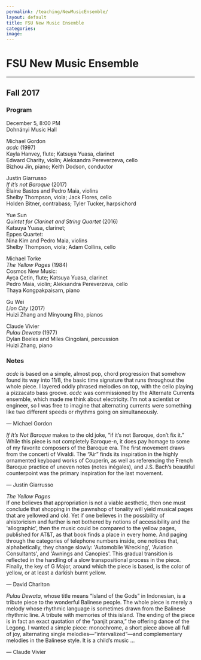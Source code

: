 ```yaml
---
permalink: /teaching/NewMusicEnsemble/
layout: default
title: FSU New Music Ensemble
categories: 
image: 
---
```

# FSU New Music Ensemble

----------

## Fall 2017  

### Program

December 5, 8:00 PM  
Dohnányi Music Hall

Michael Gordon  
_acdc_ (1997)  
Kayla Hanvey, flute; Katsuya Yuasa, clarinet  
Edward Charity, violin; Aleksandra Pereverzeva, cello  
Bizhou Jin, piano; Keith Dodson, conductor

Justin Giarrusso  
_If it’s not Baroque_ (2017)  
Elaine Bastos and Pedro Maia, violins  
Shelby Thompson, viola; Jack Flores, cello  
Holden Bitner, contrabass; Tyler Tucker, harpsichord

Yue Sun  
_Quintet for Clarinet and String Quartet_ (2016)  
Katsuya Yuasa, clarinet;  
Eppes Quartet:  
Nina Kim and Pedro Maia, violins  
Shelby Thompson, viola; Adam Collins, cello

Michael Torke  
_The Yellow Pages_ (1984)  
Cosmos New Music:  
Ayça Çetin, flute; Katsuya Yuasa, clarinet  
Pedro Maia, violin; Aleksandra Pereverzeva, cello  
Thaya Kongpakpaisarn, piano

Gu Wei  
_Lion City_ (2017)  
Huizi Zhang and Minyoung Rho, pianos

Claude Vivier  
_Pulau Dewata_ (1977)  
Dylan Beeles and Miles Cingolani, percussion  
Huizi Zhang, piano

### Notes

_acdc_ is based on a simple, almost pop, chord progression that somehow found its way into 11/8, the basic time signature that runs throughout the whole piece. I layered oddly phrased melodies on top, with the cello playing a pizzacato bass groove. _acdc_ was commissioned by the Alternate Currents ensemble, which made me think about electricity. I’m not a scientist or engineer, so I was free to imagine that alternating currents were something like two different speeds or rhythms going on simultaneously.

— Michael Gordon

_If It’s Not Baroque_ makes to the old joke, “if it’s not Baroque, don’t fix it.” While this piece is not completely Baroque-n, it does pay homage to some of my favorite composers of the Baroque era. The first movement draws from the concerti of Vivaldi. The “Air” finds its inspiration in the highly ornamented keyboard works of Couperin, as well as referencing the French Baroque practice of uneven notes (notes inégales), and J.S. Bach’s beautiful counterpoint was the primary inspiration for the last movement.

— Justin Giarrusso


_The Yellow Pages_  
If one believes that appropriation is not a viable aesthetic, then one must conclude that shopping in the pawnshop of tonality will yield musical pages that are yellowed and old. Yet if one believes in the possibility of ahistoricism and further is not bothered by notions of accessibility and the 'allographic', then the music could be compared to the yellow pages, published for AT&T, as that book finds a place in every home. And paging through the categories of telephone numbers inside, one notices that, alphabetically, they change slowly: 'Automobile Wrecking', 'Aviation Consultants', and 'Awnings and Canopies'. This gradual transition is reflected in the handling of a slow transpositional process in the piece. Finally, the key of G Major, around which the piece is based, is the color of yellow, or at least a darkish burnt yellow.

— David Charlton
  
_Pulau Dewata_, whose title means “Island of the Gods” in Indonesian, is a tribute piece to the wonderful Balinese people. The whole piece is merely a melody whose rhythmic language is sometimes drawn from the Balinese rhythmic line. A tribute with memories of this island. The ending of the piece is in fact an exact quotation of the “panjit prana,” the offering dance of the Legong. I wanted a simple piece: monochrome, a short piece above all full of joy, alternating single melodies—“intervalized”—and complementary melodies in the Balinese style. It is a child’s music ...

— Claude Vivier
